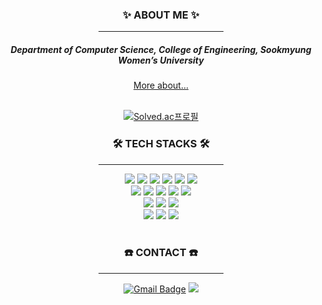 <div align=center>
  
  <h3>✨ ABOUT ME ✨</h3>
  <hr width =200 align= center>
  <h5>Department of Computer Science, College of Engineering, Sookmyung Women’s University</h5>
  <a href="https://jazzy-lavender-656.notion.site/b1c6a5678a3d4586b73695bc8f0cc002?v=8594e54a7aa2450c92e6d1e2633d7448&pvs=4">More about...</a>
  <br>
  <br>
  
  [![Solved.ac프로필](http://mazassumnida.wtf/api/v2/generate_badge?boj={haeun728})](https://solved.ac/{haeun728})

  
  <h3>🛠️ TECH STACKS 🛠️</h3>
  <hr width =200 align= center>
  <img src="https://img.shields.io/badge/Python-3776AB?style=for-the-badge&logo=python&logoColor=white"/>
  <img src="https://img.shields.io/badge/C-00599C?style=for-the-badge&logo=c&logoColor=white"/>
  <img src="https://img.shields.io/badge/C%2B%2B-00599C?style=for-the-badge&logo=c%2B%2B&logoColor=white"/>
  <img src="https://img.shields.io/badge/C%23-239120?style=for-the-badge&logo=c-sharp&logoColor=white"/>
  <img src="https://img.shields.io/badge/Java-ED8B00?style=for-the-badge&logo=openjdk&logoColor=white"/>
  <img src="https://img.shields.io/badge/Linux-FCC624?style=for-the-badge&logo=linux&logoColor=black"/>
  <br>
  <img src="https://img.shields.io/badge/HTML-239120?style=for-the-badge&logo=html5&logoColor=white"/>
  <img src="https://img.shields.io/badge/CSS-239120?&style=for-the-badge&logo=css3&logoColor=white"/>
  <img src="https://img.shields.io/badge/JavaScript-F7DF1E?style=for-the-badge&logo=JavaScript&logoColor=white"/>
  <img src="https://img.shields.io/badge/Swift-FA7343?style=for-the-badge&logo=swift&logoColor=white"/>
  <img src="https://img.shields.io/badge/Kotlin-0095D5?&style=for-the-badge&logo=kotlin&logoColor=white"/>
  <br>
  <img src="https://img.shields.io/badge/R-276DC3?style=for-the-badge&logo=r&logoColor=white"/>
  <img src="https://img.shields.io/badge/MySQL-005C84?style=for-the-badge&logo=mysql&logoColor=white"/>
  <img src="https://img.shields.io/badge/Microsoft_Azure-0089D6?style=for-the-badge&logo=microsoft-azure&logoColor=white"/>
  <br>
  <img src="https://img.shields.io/badge/Unity-100000?style=for-the-badge&logo=unity&logoColor=white"/>
  <img src="https://img.shields.io/badge/blender-%23F5792A.svg?style=for-the-badge&logo=blender&logoColor=white"/>
  <img src="https://img.shields.io/badge/Figma-F24E1E?style=for-the-badge&logo=figma&logoColor=white"/>
  <br>
  <br>
  <h3>☎️ CONTACT ☎️</h3>
  <hr width =200 align= center>
  
  [![Gmail Badge](https://img.shields.io/badge/Gmail-D14836?style=for-the-badge&logo=gmail&logoColor=white&link=mailto:haeunn728@gmail.com)](mailto:haeunn728@gmail.com)
  <a href="https://www.instagram.com/haeunyun__"><img src="https://img.shields.io/badge/Instagram-%23E4405F.svg?style=for-the-badge&logo=Instagram&logoColor=white&link=https://www.instagram.com/haeunyun__"/></a>
  
</div>
